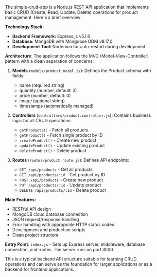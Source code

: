 The simple-crud-app is a Node.js REST API application that implements basic CRUD (Create, Read, Update, Delete) operations for product management. Here's a brief overview:

**Technology Stack:**
- **Backend Framework:** Express.js v5.1.0
- **Database:** MongoDB with Mongoose ODM v8.17.0
- **Development Tool:** Nodemon for auto-restart during development

**Architecture:**
The application follows the MVC (Model-View-Controller) pattern with a clean separation of concerns:

1. **Models** (`models/product.model.js`): Defines the Product schema with fields:
   - name (required string)
   - quantity (number, default: 0)
   - price (number, default: 0)
   - image (optional string)
   - timestamps (automatically managed)

2. **Controllers** (`controllers/product.controller.js`): Contains business logic for all CRUD operations:
   - `getProducts()` - Fetch all products
   - `getProduct()` - Fetch single product by ID
   - `createProduct()` - Create new product
   - `updateProduct()` - Update existing product
   - `deleteProduct()` - Delete product

3. **Routes** (`routes/product.route.js`): Defines API endpoints:
   - `GET /api/products` - Get all products
   - `GET /api/products/:id` - Get product by ID
   - `POST /api/products` - Create new product
   - `PUT /api/products/:id` - Update product
   - `DELETE /api/products/:id` - Delete product

**Main Features:**
- RESTful API design
- MongoDB cloud database connection
- JSON request/response handling
- Error handling with appropriate HTTP status codes
- Development and production scripts
- Clean project structure

**Entry Point:** `index.js` - Sets up Express server, middleware, database connection, and routes. The server runs on port 3000.

This is a typical backend API structure suitable for learning CRUD operations and can serve as the foundation for larger applications or as a backend for frontend applications.
